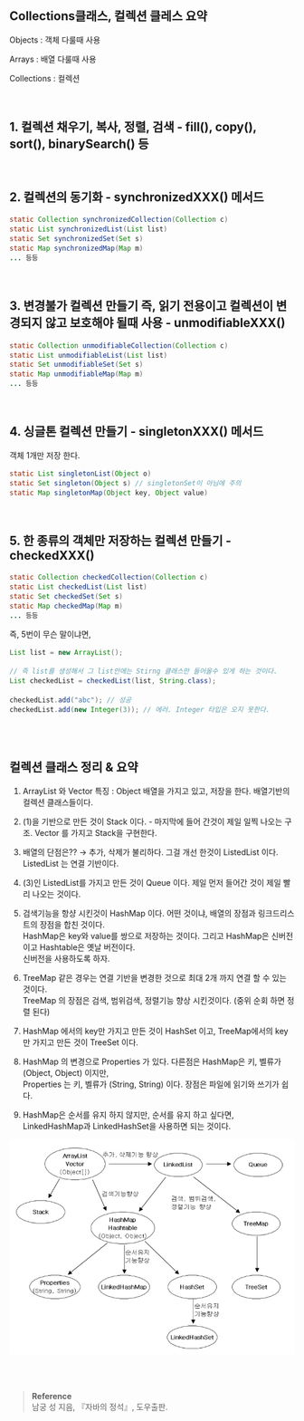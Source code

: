 ## Collections클래스, 컬렉션 클레스 요약

Objects : 객체 다룰때 사용

Arrays : 배열 다룰때 사용

Collections : 컬렉션


<br/>

## 1. 컬렉션 채우기, 복사, 정렬, 검색 - fill(), copy(), sort(), binarySearch() 등

<br/>

## 2. 컬렉션의 동기화 - synchronizedXXX() 메서드

```java
static Collection synchronizedCollection(Collection c)
static List synchronizedList(List list)
static Set synchronizedSet(Set s)
static Map synchronizedMap(Map m)
... 등등 
```

<br/>

## 3. 변경불가 컬렉션 만들기 즉, 읽기 전용이고 컬렉션이 변경되지 않고 보호해야 될때 사용  - unmodifiableXXX()

```java
static Collection unmodifiableCollection(Collection c)
static List unmodifiableList(List list)
static Set unmodifiableSet(Set s)
static Map unmodifiableMap(Map m)
... 등등 
```
<br/>

## 4. 싱글톤 컬렉션 만들기 - singletonXXX() 메서드
    
객체 1개만 저장 한다.
    

```java
static List singletonList(Object o)
static Set singleton(Object s) // singletonSet이 아님에 주의
static Map singletonMap(Object key, Object value)
```

<br/>

## 5. 한 종류의 객체만 저장하는 컬렉션 만들기 - checkedXXX()

```java
static Collection checkedCollection(Collection c)
static List checkedList(List list)
static Set checkedSet(Set s)
static Map checkedMap(Map m)
... 등등 
```

즉, 5번이 무슨 말이냐면,

```java
List list = new ArrayList();

// 즉 list를 생성해서 그 list안에는 Stirng 클래스만 들어올수 있게 하는 것이다.
List checkedList = checkedList(list, String.class); 

checkedList.add("abc"); // 성공
checkedList.add(new Integer(3)); // 에러. Integer 타입은 오지 못한다.
```

<br/><br/>

## 컬렉션 클래스 정리 & 요약

1. ArrayList 와 Vector 특징 : Object 배열을 가지고 있고, 저장을 한다. 배열기반의 컬렉션 클래스들이다.

2. (1)을 기반으로 만든 것이 Stack 이다. - 마지막에 들어 간것이 제일 일찍 나오는 구조. Vector 를 가지고 Stack을 구현한다.
3. 배열의 단점은?? → 추가, 삭제가 불리하다. 그걸 개선 한것이 ListedList 이다. ListedList 는 연결 기반이다. 
4. (3)인 ListedList를 가지고 만든 것이 Queue 이다. 제일 먼저 들어간 것이 제일 빨리 나오는 것이다. 
5. 검색기능을 항샹 시킨것이 HashMap 이다. 어떤 것이냐, 배열의 장점과 링크드리스트의 장점을 합친 것이다. <br/>HashMap은 key와 value를 쌍으로 저장하는 것이다. 그리고 HashMap은 신버전이고 Hashtable은 옛날 버전이다. <br/>신버전을 사용하도록 하자.
6. TreeMap 같은 경우는 연결 기반을 변경한 것으로 최대 2개 까지 연결 할 수 있는 것이다.<br/> TreeMap 의 장점은 검색, 범위검색, 정렬기능 향상 시킨것이다. (중위 순회 하면 정렬 된다)
7. HashMap 에서의 key만 가지고 만든 것이 HashSet 이고, TreeMap에서의 key만 가지고 만든 것이 TreeSet 이다.
8. HashMap 의 변경으로 Properties 가 있다. 다른점은 HashMap은 키, 벨류가 (Object, Object) 이지만,<br/> Properties 는 키, 벨류가 (String, String) 이다. 장점은 파일에 읽기와 쓰기가 쉽다.
9. HashMap은 순서를 유지 하지 않지만, 순서를 유지 하고 싶다면, LinkedHashMap과 LinkedHashSet을 사용하면 되는 것이다.

![이미지](/programming/img/컬렉션정리.PNG)

<br/><br/>

>**Reference**
><br/>남궁 성 지음, 『자바의 정석』, 도우출판.

